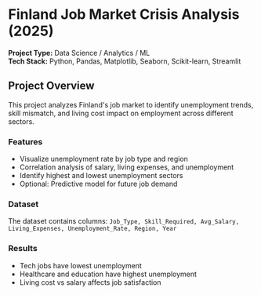 # Finland Job Market Crisis Analysis (2025)

**Project Type:** Data Science / Analytics / ML  
**Tech Stack:** Python, Pandas, Matplotlib, Seaborn, Scikit-learn, Streamlit  

## Project Overview
This project analyzes Finland's job market to identify unemployment trends, skill mismatch, and living cost impact on employment across different sectors.

### Features
- Visualize unemployment rate by job type and region
- Correlation analysis of salary, living expenses, and unemployment
- Identify highest and lowest unemployment sectors
- Optional: Predictive model for future job demand

### Dataset
The dataset contains columns:
`Job_Type, Skill_Required, Avg_Salary, Living_Expenses, Unemployment_Rate, Region, Year`

### Results
- Tech jobs have lowest unemployment
- Healthcare and education have highest unemployment
- Living cost vs salary affects job satisfaction


